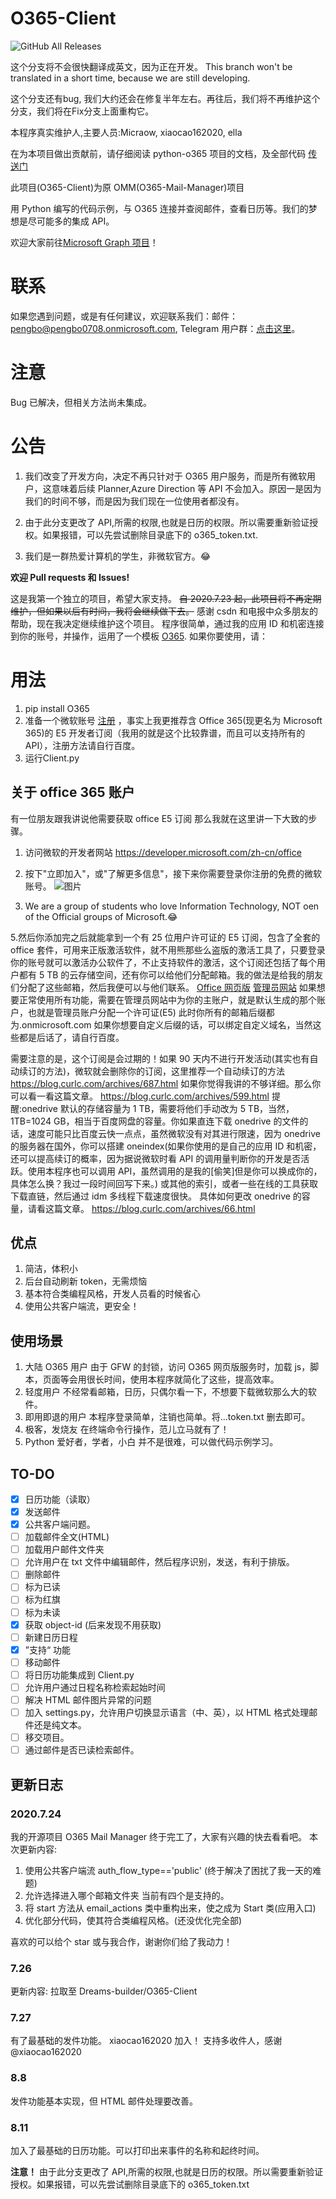 # O365-Client

![GitHub All Releases](https://img.shields.io/github/downloads/Fuider/O365-Client/total?label=release%20downloads&logo=Github&style=flat-square)

这个分支将不会很快翻译成英文，因为正在开发。  This branch won't be translated in a short time, because we are still developing.

这个分支还有bug, 我们大约还会在修复半年左右。再往后，我们将不再维护这个分支，我们将在Fix分支上面重构它。

本程序真实维护人,主要人员:Micraow, xiaocao162020, ella

在为本项目做出贡献前，请仔细阅读 python-o365 项目的文档，及全部代码 [传送门](https://github.com/O365/python-o365)

此项目(O365-Client)为原 OMM(O365-Mail-Manager)项目

用 Python 编写的代码示例，与 O365 连接并查阅邮件，查看日历等。我们的梦想是尽可能多的集成 API。

欢迎大家前往[Microsoft Graph 项目](https://github.com/Fuider/MSGraph-Client)！

# 联系

如果您遇到问题，或是有任何建议，欢迎联系我们：邮件：[pengbo@pengbo0708.onmicrosoft.com](mailto:pengbo@pengbo0708.onmicrosoft.com), Telegram 用户群：[点击这里](https://t.me/fuider)。

# 注意

Bug 已解决，但相关方法尚未集成。

# 公告

1. 我们改变了开发方向，决定不再只针对于 O365 用户服务，而是所有微软用户，这意味着后续 Planner,Azure Direction 等 API 不会加入。原因一是因为我们的时间不够，而是因为我们现在一位使用者都没有。

2. 由于此分支更改了 API,所需的权限,也就是日历的权限。所以需要重新验证授权。如果报错，可以先尝试删除目录底下的 o365_token.txt.

3. 我们是一群热爱计算机的学生，非微软官方。😂

**欢迎 Pull requests 和 Issues!**

这是我第一个独立的项目，希望大家支持。
~~自 2020.7.23 起，此项目将不再定期维护，但如果以后有时间，我将会继续做下去。~~
感谢 csdn 和电报中众多朋友的帮助，现在我决定继续维护这个项目。
程序很简单，通过我的应用 ID 和机密连接到你的账号，并操作，运用了一个模板 [O365](https://github.com/O365/python-o365 "O365").
如果你要使用，请：

# 用法

1. pip install O365
2. 准备一个微软账号 [注册](https://account.microsoft.com/account?lang=zh-cn) ，事实上我更推荐含 Office 365(现更名为 Microsoft 365)的 E5 开发者订阅（我用的就是这个比较靠谱，而且可以支持所有的 API），注册方法请自行百度。
3. 运行Client.py

## 关于 office 365 账户

有一位朋友跟我讲说他需要获取 office E5 订阅
那么我就在这里讲一下大致的步骤。

1. 访问微软的开发者网站 https://developer.microsoft.com/zh-cn/office

2. 按下"立即加入"，或"了解更多信息"，接下来你需要登录你注册的免费的微软账号。
   ![图片](https://share.pengbo.workers.dev/1595596248544.jpg)

3. We are a group of students who love Information Technology, NOT oen of the Official groups of Microsoft.😂

5.然后你添加完之后就能拿到一个有 25 位用户许可证的 E5 订阅，包含了全套的 office 套件，可用来正版激活软件，就不用熊那些么盗版的激活工具了，只要登录你的账号就可以激活办公软件了，不止支持软件的激活，这个订阅还包括了每个用户都有 5 TB 的云存储空间，还有你可以给他们分配邮箱。我的做法是给我的朋友们分配了这些邮箱，然后我便可以与他们联系。
[Office 网页版](https://office.com)
[管理员网站](https://admin.microsoft.com)
如果想要正常使用所有功能，需要在管理员网站中为你的主账户，就是默认生成的那个账户，也就是管理员账户分配一个许可证(E5)
此时你所有的邮箱后缀都为.onmicrosoft.com 如果你想要自定义后缀的话，可以绑定自定义域名，当然这些都是后话了，请自行百度。

需要注意的是，这个订阅是会过期的！如果 90 天内不进行开发活动(其实也有自动续订的方法)，微软就会删除你的订阅，这里推荐一个自动续订的方法
https://blog.curlc.com/archives/687.html
如果你觉得我讲的不够详细。那么你可以看一看这篇文章。
https://blog.curlc.com/archives/599.html
提醒:onedrive 默认的存储容量为 1 TB，需要将他们手动改为 5 TB，当然，1TB=1024 GB，相当于百度网盘的容量。你如果直连下载 onedrive 的文件的话，速度可能只比百度云快一点点，虽然微软没有对其进行限速，因为 onedrive 的服务器在国外，你可以搭建 oneindex(如果你使用的是自己的应用 ID 和机密，还可以提高续订的概率，因为据说微软时看 API 的调用量判断你的开发是否活跃。使用本程序也可以调用 API，虽然调用的是我的[偷笑]但是你可以换成你的，具体怎么换？我过一段时间回写下来。) 或其他的索引，或者一些在线的工具获取下载直链，然后通过 idm 多线程下载速度很快。
具体如何更改 onedrive 的容量，请看这篇文章。
https://blog.curlc.com/archives/66.html


## 优点

1. 简洁，体积小
2. 后台自动刷新 token，无需烦恼
3. 基本符合类编程风格，开发人员看的时候省心
4. 使用公共客户端流，更安全！

## 使用场景

1. 大陆 O365 用户
   由于 GFW 的封锁，访问 O365 网页版服务时，加载 js，脚本，页面等会用很长时间，使用本程序就简化了这些，提高效率。
2. 轻度用户
   不经常看邮箱，日历，只偶尔看一下，不想要下载微软那么大的软件。
3. 即用即退的用户
   本程序登录简单，注销也简单。将...token.txt 删去即可。
4. 极客，发烧友
   在终端命令行操作，范儿立马就有了！
5. Python 爱好者，学者，小白
   并不是很难，可以做代码示例学习。

## TO-DO

- [x] 日历功能（读取）
- [x] 发送邮件
- [x] 公共客户端问题。
- [ ] 加载邮件全文(HTML)
- [ ] 加载用户邮件文件夹
- [ ] 允许用户在 txt 文件中编辑邮件，然后程序识别，发送，有利于排版。
- [ ] 删除邮件
- [ ] 标为已读
- [ ] 标为红旗
- [ ] 标为未读
- [x] 获取 object-id (后来发现不用获取)
- [ ] 新建日历日程
- [x] ”支持“ 功能
- [ ] 移动邮件
- [ ] 将日历功能集成到 Client.py
- [ ] 允许用户通过日程名称检索起始时间
- [ ] 解决 HTML 邮件图片异常的问题
- [ ] 加入 settings.py，允许用户切换显示语言（中、英），以 HTML 格式处理邮件还是纯文本。
- [ ] 移交项目。
- [ ] 通过邮件是否已读检索邮件。

## 更新日志

### 2020.7.24

我的开源项目 O365 Mail Manager 终于完工了，大家有兴趣的快去看看吧。
本次更新内容:

1. 使用公共客户端流 auth_flow_type=='public'
   (终于解决了困扰了我一天的难题)
2. 允许选择进入哪个邮箱文件夹
   当前有四个是支持的。
3. 将 start 方法从 email_actions 类中重构出来，使之成为 Start 类(应用入口)
4. 优化部分代码，使其符合类编程风格。(还没优化完全部)

喜欢的可以给个 star 或与我合作，谢谢你们给了我动力！

### 7.26

更新内容:
拉取至 Dreams-builder/O365-Client

### 7.27

有了最基础的发件功能。
xiaocao162020 加入！
支持多收件人，感谢 @xiaocao162020

### 8.8

发件功能基本实现，但 HTML 邮件处理要改善。

### 8.11

加入了最基础的日历功能。可以打印出来事件的名称和起终时间。

**注意！**
由于此分支更改了 API,所需的权限,也就是日历的权限。所以需要重新验证授权。如果报错，可以先尝试删除目录底下的 o365_token.txt
